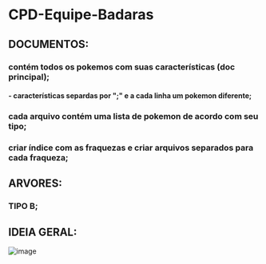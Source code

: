 # CPD-Equipe-Badaras

## DOCUMENTOS:
### contém todos os pokemos com suas características (doc principal);
#### - características separdas por ";" e a cada linha um pokemon diferente;
### cada arquivo contém uma lista de pokemon de acordo com seu tipo;
### criar índice com as fraquezas e criar arquivos separados para cada fraqueza;

## ARVORES:
### TIPO B;

## IDEIA GERAL:
![image](https://user-images.githubusercontent.com/102616676/224822621-a0c1be0c-7705-43fd-8427-38d1c80d310f.png)
